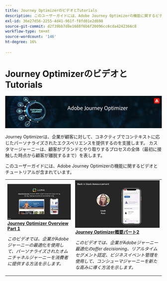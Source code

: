 ```yaml
---
title: Journey OptimizerのビデオとTutorials
description: このユーザーガイドには、Adobe Journey Optimizerの機能に関するビデオとチュートリアルが含まれています。
exl-id: 36e27d56-2255-4d41-961f-f8fd01e2d698
source-git-commit: d2f39bb7d8e1688f6b6f20096cc6cda4242366c8
workflow-type: tm+mt
source-wordcount: '146'
ht-degree: 16%

---
```



# Journey OptimizerのビデオとTutorials

![](./assets/ajo-banner.png)

Journey Optimizerは、企業が顧客に対して、コネクティブでコンテキストに応じたパーソナライズされたエクスペリエンスを提供するのを支援します。 カスタマージャーニーは、顧客がブランドとやり取りするプロセスの全体（最初に接触した時点から顧客が離脱するまで）を表します。

このユーザーガイドには、Adobe Journey Optimizerの機能に関するビデオとチュートリアルが含まれています。

<table>
<tr>
  <td>
    <a href="./introduction/journey-optimizer-overview-part-1.md">
      <img alt="Journey Optimizer概要第1部 — オムニチャネルジャーニーの配信（ビデオ）" src="./assets/334174.jpg"/>
    </a>
    <div>
      <a href="./introduction/journey-optimizer-overview-part-1.md">
    <strong>Journey Optimizer Overview Part 1  </strong>
    </a>
    </div>
    <p>
    <em>このビデオでは、企業がAdobeジャーニーの最適化を使用して、パーソナライズされたオムニチャネルジャーニーを消費者に提供する方法を示します。</em>
    <p>
  </td>
    <td>
    <a href="./introduction/journey-optimizer-overview-part-2.md">
      <img alt="Journey Optimizer概要第2部 — オムニチャネルジャーニーの配信（ビデオ）" src="./assets/334175.jpg"/>
    </a>
    <div>
      <a href="./introduction/journey-optimizer-overview-part-2.md">
    <strong>Journey Optimizer概要パート2  </strong>
    </a>
    </div>
    <p>
    <em>このビデオでは、企業がAdobeジャーニー最適化のoffer decisioning、リアルタイムセグメント認定、ビジネスイベント管理を使用して、コンシューマジャーニーを新たな高みに導く方法を示します。</em>
    <p>
  </td>
</table>





